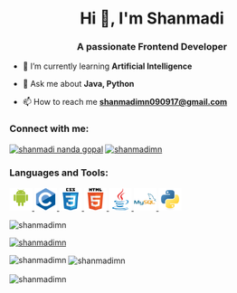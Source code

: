 <h1 align="center">Hi 👋, I'm Shanmadi</h1>
<h3 align="center">A passionate Frontend Developer</h3>


- 🌱 I’m currently learning **Artificial Intelligence**

- 💬 Ask me about **Java, Python**

- 📫 How to reach me **shanmadimn090917@gmail.com**

<h3 align="left">Connect with me:</h3>
<p align="left">
<a href="https://linkedin.com/in/shanmadi nanda gopal" target="blank"><img align="center" src="https://raw.githubusercontent.com/rahuldkjain/github-profile-readme-generator/master/src/images/icons/Social/linked-in-alt.svg" alt="shanmadi nanda gopal" height="30" width="40" /></a>
<a href="https://www.hackerrank.com/shanmadimn" target="blank"><img align="center" src="https://raw.githubusercontent.com/rahuldkjain/github-profile-readme-generator/master/src/images/icons/Social/hackerrank.svg" alt="shanmadimn" height="30" width="40" /></a>
</p>

<h3 align="left">Languages and Tools:</h3>
<p align="left"> <a href="https://developer.android.com" target="_blank" rel="noreferrer"> <img src="https://raw.githubusercontent.com/devicons/devicon/master/icons/android/android-original-wordmark.svg" alt="android" width="40" height="40"/> </a> <a href="https://www.cprogramming.com/" target="_blank" rel="noreferrer"> <img src="https://raw.githubusercontent.com/devicons/devicon/master/icons/c/c-original.svg" alt="c" width="40" height="40"/> </a> <a href="https://www.w3schools.com/css/" target="_blank" rel="noreferrer"> <img src="https://raw.githubusercontent.com/devicons/devicon/master/icons/css3/css3-original-wordmark.svg" alt="css3" width="40" height="40"/> </a> <a href="https://www.w3.org/html/" target="_blank" rel="noreferrer"> <img src="https://raw.githubusercontent.com/devicons/devicon/master/icons/html5/html5-original-wordmark.svg" alt="html5" width="40" height="40"/> </a> <a href="https://www.java.com" target="_blank" rel="noreferrer"> <img src="https://raw.githubusercontent.com/devicons/devicon/master/icons/java/java-original.svg" alt="java" width="40" height="40"/> </a> <a href="https://www.mysql.com/" target="_blank" rel="noreferrer"> <img src="https://raw.githubusercontent.com/devicons/devicon/master/icons/mysql/mysql-original-wordmark.svg" alt="mysql" width="40" height="40"/> </a> <a href="https://www.python.org" target="_blank" rel="noreferrer"> <img src="https://raw.githubusercontent.com/devicons/devicon/master/icons/python/python-original.svg" alt="python" width="40" height="40"/> </a> </p>

<p align="left"> <img src="https://komarev.com/ghpvc/?username=shanmadimn&label=Profile%20views&color=0e75b6&style=flat" alt="shanmadimn" /> </p>

<p align="left"> <a href="https://github.com/ryo-ma/github-profile-trophy"><img src="https://github-profile-trophy.vercel.app/?username=shanmadimn" alt="shanmadimn" /></a> </p>

<p><img align="left" src="https://github-readme-stats.vercel.app/api/top-langs?username=shanmadimn&show_icons=true&locale=en&layout=compact" alt="shanmadimn" /></p>

<p>&nbsp;<img align="center" src="https://github-readme-stats.vercel.app/api?username=shanmadimn&show_icons=true&locale=en" alt="shanmadimn" /></p>

<p><img align="center" src="https://github-readme-streak-stats.herokuapp.com/?user=shanmadimn&" alt="shanmadimn" /></p>

